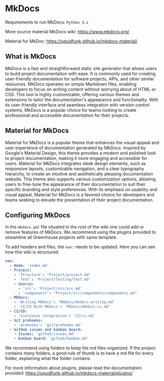# MkDocs
Requirements to run MkDocs:
`Python 3.x` 


More source material
MkDocs wiki: https://www.mkdocs.org/ 

Material for MkDoc: https://squidfunk.github.io/mkdocs-material/

## What is MkDocs
MkDocs is a fast and straightforward static site generator that allows users to build project documentation with ease. It is commonly used for creating user-friendly documentation for software projects, APIs, and other similar resources. MkDocs operates on simple Markdown files, enabling developers to focus on writing content without worrying about of HTML or CSS. This tool is highly customizable, offering various themes and extensions to tailor the documentation's appearance and functionality. With its user-friendly interface and seamless integration with version control systems, MkDocs is a popular choice for teams looking to create professional and accessible documentation for their projects.

## Material for MkDocs
Material for MkDocs is a popular theme that enhances the visual appeal and user experience of documentation generated by MkDocs. Inspired by Google's Material Design, this theme provides a modern and polished look to project documentation, making it more engaging and accessible for users. Material for MkDocs integrates sleek design elements, such as responsive layouts, customizable navigation, and a clear typography hierarchy, to create an intuitive and aesthetically pleasing documentation website. This theme also supports various customization options, allowing users to fine-tune the appearance of their documentation to suit their specific branding and style preferences. With its emphasis on usability and visual appeal, Material for MkDocs is a favored choice for developers and teams seeking to elevate the presentation of their project documentation.


## Configuring MkDocs
In the `mkdocs.yml` file situated in the root of the wiki one could add or remove features of MkDocs. We recommend using the plugins provided to streamline all Greenhouse projects with same template. 

To add headers and files, the `nav:` needs to be updated. Here you can see how this wiki is structured.

```yaml
nav:
  - Home: 'index.md'
  - Project: 
    - 'Structure': 'Project/project.md'
    - 'Test': 'Project/testing/test.md'
    - Source:
      - 'src': 'Project/src/src.md'
      - 'components': "Project/src/components/components.md"
  - MkDocs:
    - 'Writing MkDocs': 'MkDocs/mkdocs-writing.md'
    - 'CI/CD With MkDocs': 'MkDocs/mkdocs-ci.md'
  - CI/CD:
    - 'Contiuous integration': 'CI/ci.md'
  - Git prehooks:
    - 'prehooks': 'git/prehooks.md'
  - GitHub issues and kanban board:
    - Issues: 'github/issues.md'
    - Kanban board: 'github/kanban.md'

```

We recommend using folders to keep the md files organized. If the project contains many folders, a good rule of thumb is
to have a md file for every folder, explaining what the folder contains

For more information about plugins, please read the documentation provided: https://squidfunk.github.io/mkdocs-material/plugins/